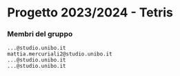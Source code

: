 # Progetto 2023/2024 - Tetris

### Membri del gruppo

    ...@studio.unibo.it
    mattia.mercuriali2@studio.unibo.it
    ...@studio.unibo.it
    ...@studio.unibo.it
